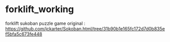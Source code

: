 # forklift_working
forklift sukoban puzzle game
original : https://github.com/jckarter/Sokoban.html/tree/31b90b1e165fc172d7d0b835ef5bfa5c673fe448
